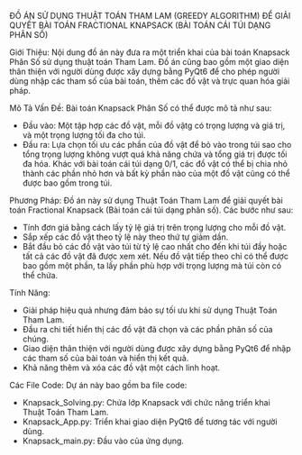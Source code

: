 ĐỒ ÁN SỬ DỤNG THUẬT TOÁN THAM LAM (GREEDY ALGORITHM) ĐỂ GIẢI QUYẾT BÀI TOÁN FRACTIONAL KNAPSACK (BÀI TOÁN CÁI TÚI DẠNG PHÂN SỐ)

Giới Thiệu:
Nội dung đồ án này đưa ra một triển khai của bài toán Knapsack Phân Số sử dụng thuật toán Tham Lam. Đồ án cũng bao gồm một giao diện thân thiện với người dùng được xây dựng bằng PyQt6 để cho phép người dùng nhập các tham số của bài toán, thêm các đồ vật và trực quan hóa giải pháp.

Mô Tả Vấn Đề:
Bài toán Knapsack Phân Số có thể được mô tả như sau:
- Đầu vào: Một tập hợp các đồ vật, mỗi đồ vậtg có trọng lượng và giá trị, và một trọng lượng tối đa cho túi.
- Đầu ra: Lựa chọn tối ưu các phần của đồ vật để bỏ vào trong túi sao cho tổng trọng lượng không vượt quá khả năng chứa và tổng giá trị được tối đa hóa.
Khác với bài toán cái túi dạng 0/1, các đồ vật có thể bị chia nhỏ thành các phần nhỏ hơn và bất kỳ phần nào của một đồ vật cũng có thể được bao gồm trong túi.

Phương Pháp:
Đồ án này sử dụng Thuật Toán Tham Lam để giải quyết bài toán Fractional Knapsack (Bài toán cái túi dạng phân số). Các bước như sau:
- Tính đơn giá bằng cách lấy tỷ lệ giá trị trên trọng lượng cho mỗi đồ vật.
- Sắp xếp các đồ vật theo tỷ lệ này theo thứ tự giảm dần.
- Bắt đầu bỏ các đồ vật vào túi từ tỷ lệ cao nhất cho đến khi túi đầy hoặc tất cả các đồ vật đã được xem xét.
  Nếu đồ vật tiếp theo chỉ có thể được bao gồm một phần, ta lấy phần phù hợp với trọng lượng mà túi còn có thể chứa.

Tính Năng:
- Giải pháp hiệu quả nhưng đảm bảo sự tối ưu khi sử dụng Thuật Toán Tham Lam.
- Đầu ra chi tiết hiển thị các đồ vật đã chọn và các phần phân số của chúng.
- Giao diện thân thiện với người dùng được xây dựng bằng PyQt6 để nhập các tham số của bài toán và hiển thị kết quả.
- Khả năng thêm và xóa các đồ vật một cách linh hoạt.

Các File Code:
Dự án này bao gồm ba file code:
- Knapsack_Solving.py: Chứa lớp Knapsack với chức năng triển khai Thuật Toán Tham Lam.
- Knapsack_App.py: Triển khai giao diện PyQt6 để tương tác với người dùng.
- Knapsack_main.py: Đầu vào của ứng dụng.

